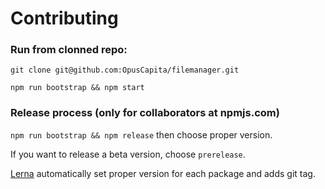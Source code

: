 # Contributing

### Run from clonned repo:

```shell
git clone git@github.com:OpusCapita/filemanager.git
```

```shell
npm run bootstrap && npm start
```

### Release process (only for collaborators at npmjs.com)

```npm run bootstrap && npm release``` then choose proper version.

If you want to release a beta version, choose `prerelease`.

[Lerna](https://github.com/lerna/lerna) automatically set proper version for each package and adds git tag.
